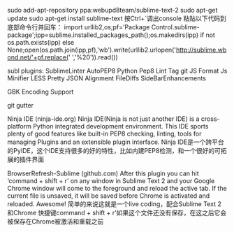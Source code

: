 sudo add-apt-repository ppa:webupd8team/sublime-text-2
sudo apt-get update
sudo apt-get install sublime-text
按Ctrl+`调出console
粘贴以下代码到底部命令行并回车：
import urllib2,os;pf='Package Control.sublime-package';ipp=sublime.installed_packages_path();os.makedirs(ipp) if not os.path.exists(ipp) else None;open(os.path.join(ipp,pf),'wb').write(urllib2.urlopen('http://sublime.wbond.net/'+pf.replace(' ','%20')).read())
 
subl plugins:
SublimeLinter
AutoPEP8
Python Pep8 Lint
Tag
git
JS Format
Js Minifier
LESS
Pretty JSON
Alignment
FileDiffs
SideBarEnhancements

GBK Encoding Support

git gutter

Ninja IDE (ninja-ide.org)
Ninja IDE(Ninja is not just another IDE) is a cross-platform Python integrated development environment. This IDE sports plenty of good features like built-in PEP8 checking,  linting, tools for managing Plugins and an extensible plugin interface.
Ninja IDE是一个跨平台的PyIDE，这个IDE支持很多的好的特性，比如内建PEP8检测，和一个很好的可拓展的插件界面

BrowserRefresh-Sublime (github.com)
After this plugin you can hit ‘command + shift + r’ on any window in Sublime Text 2 and your Google Chrome window will come to the foreground and reload the active tab. If the current file is unsaved, it
 will be saved before Chrome is activated and reloaded. Awesome!
简单的来说这就是一个live coding，配合Sublime Text 2 和Chrome 快捷键command + shift + r’如果这个文件还没有保存，在这之后它会被保存在Chrome被激活和重载之前

